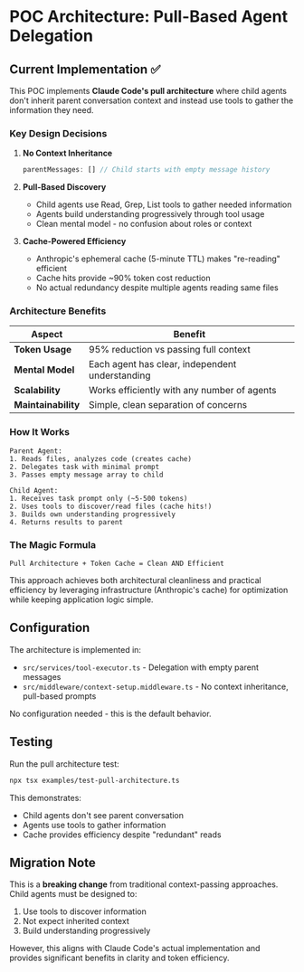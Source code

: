 # POC Architecture: Pull-Based Agent Delegation

## Current Implementation ✅

This POC implements **Claude Code's pull architecture** where child agents don't inherit parent conversation context and instead use tools to gather the information they need.

### Key Design Decisions

1. **No Context Inheritance**
   ```typescript
   parentMessages: [] // Child starts with empty message history
   ```

2. **Pull-Based Discovery**
   - Child agents use Read, Grep, List tools to gather needed information
   - Agents build understanding progressively through tool usage
   - Clean mental model - no confusion about roles or context

3. **Cache-Powered Efficiency**
   - Anthropic's ephemeral cache (5-minute TTL) makes "re-reading" efficient
   - Cache hits provide ~90% token cost reduction
   - No actual redundancy despite multiple agents reading same files

### Architecture Benefits

| Aspect | Benefit |
|--------|---------|
| **Token Usage** | 95% reduction vs passing full context |
| **Mental Model** | Each agent has clear, independent understanding |
| **Scalability** | Works efficiently with any number of agents |
| **Maintainability** | Simple, clean separation of concerns |

### How It Works

```
Parent Agent:
1. Reads files, analyzes code (creates cache)
2. Delegates task with minimal prompt
3. Passes empty message array to child

Child Agent:
1. Receives task prompt only (~5-500 tokens)
2. Uses tools to discover/read files (cache hits!)
3. Builds own understanding progressively
4. Returns results to parent
```

### The Magic Formula

```
Pull Architecture + Token Cache = Clean AND Efficient
```

This approach achieves both architectural cleanliness and practical efficiency by leveraging infrastructure (Anthropic's cache) for optimization while keeping application logic simple.

## Configuration

The architecture is implemented in:
- `src/services/tool-executor.ts` - Delegation with empty parent messages
- `src/middleware/context-setup.middleware.ts` - No context inheritance, pull-based prompts

No configuration needed - this is the default behavior.

## Testing

Run the pull architecture test:
```bash
npx tsx examples/test-pull-architecture.ts
```

This demonstrates:
- Child agents don't see parent conversation
- Agents use tools to gather information
- Cache provides efficiency despite "redundant" reads

## Migration Note

This is a **breaking change** from traditional context-passing approaches. Child agents must be designed to:
1. Use tools to discover information
2. Not expect inherited context
3. Build understanding progressively

However, this aligns with Claude Code's actual implementation and provides significant benefits in clarity and token efficiency.